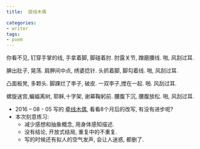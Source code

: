 ```yaml
---
title:  提线木偶

categories: 
- writer
tags:
- poem
---
```

你看不见, 钉穿手掌的线,
手拿着脚, 脚碰着肘.
肘露关节, 蹭磨腰线.
啪, 风刮过耳.

腆出肚子, 晃荡.
肩胛间中点, 绣婆捻针.
头抓着脚, 脚勾着线.
啪, 风刮过耳.

凸面板凳, 多颗头.
脚踝烂了李子, 破皮.
一双李子,搅在一起.
啪. 风刮过耳.

螺旋迷宫,蝙蝠离树, 
耶稣,十字架, 谢幕鞠躬前.
腰腹下沉, 腰腹放松.
啪, 风刮过耳.



- 2016 – 08 - 05 写的 [牵线木偶][1], 看看8个月后的改写, 有没有进步呢?
- 本次刻意练习:
	- 减少感想和抽象概念, 用身体感知描述.
	- 没有结论, 开放式结局, 重复中的不重复.
	- 写的时候还有拟人的空气发声, 会让人迷惑, 都删了.







[1]:	https://mp.weixin.qq.com/s?__biz=MzI3NDM4NDQwMA==&mid=2247483729&idx=1&sn=be8dc6137db2a906db32132fd31d1aeb&mpshare=1&scene=1&srcid=0815Ad3pwtTE9vrohoptBQ9Q&key=bb15a20d5ed5fb39ffeec10611820efe4d9df6f5a4a4426b9d97a0a60888a1636db1d5a1b40e2a9c6697b841d2c1d56d77a4ee4d5a717a2c637e9eaddef59254827c6697aa84302ab2e5864223895d2d&ascene=0&uin=MjY2MTg5NzgyMQ%3D%3D&devicetype=iMac+MacBookPro12%2C1+OSX+OSX+10.12.4+build(16E195)&version=12020510&nettype=WIFI&fontScale=100&pass_ticket=xToYiH0K3R%2Bph4sTv87YmwW0qN5G9XrJ2uYJ2yLmUoZ%2F7%2FIMpuNXNxZRmTocpndG